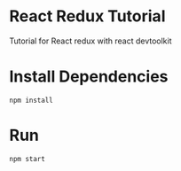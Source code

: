 # React Redux Tutorial

Tutorial for React redux with react devtoolkit 

# Install Dependencies
```npm install```

# Run
```npm start```
